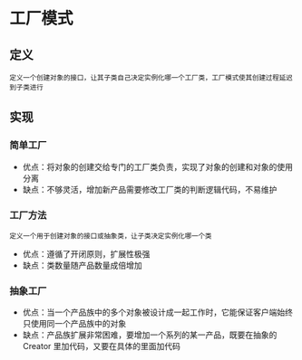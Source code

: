 # 工厂模式

## 定义
    定义一个创建对象的接口，让其子类自己决定实例化哪一个工厂类，工厂模式使其创建过程延迟到子类进行


## 实现
    
### 简单工厂
+ 优点：将对象的创建交给专门的工厂类负责，实现了对象的创建和对象的使用分离
+ 缺点：不够灵活，增加新产品需要修改工厂类的判断逻辑代码，不易维护

### 工厂方法
    定义一个用于创建对象的接口或抽象类，让子类决定实例化哪一个类

+ 优点：遵循了开闭原则，扩展性极强
+ 缺点：类数量随产品数量成倍增加

### 抽象工厂
+ 优点：当一个产品族中的多个对象被设计成一起工作时，它能保证客户端始终只使用同一个产品族中的对象
+ 缺点：产品族扩展非常困难，要增加一个系列的某一产品，既要在抽象的 Creator 里加代码，又要在具体的里面加代码

